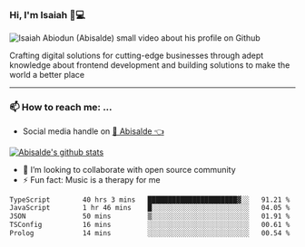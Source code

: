 ### Hi, I'm Isaiah 🌻💻

<img src="https://res.cloudinary.com/abisalde/image/upload/c_scale,h_311,w_816/v1616039512/Abisalde_github.gif" alt="Isaiah Abiodun (Abisalde) small video about his profile on Github">

Crafting digital solutions for cutting-edge businesses through adept knowledge about frontend development and building solutions to make the world a better place
<hr>

### 📫 How to reach me: ...
- Social media handle on <a href="https://twitter.com/abisalde">🔔  Abisalde   👈</a>


[![Abisalde's github stats](https://github-readme-stats.vercel.app/api?username=abisalde)](https://github.com/abisalde/github-readme-stats)

- 👯 I’m looking to collaborate with open source community
- ⚡ Fun fact: Music is a therapy for me


<!--
**abisalde/Abisalde** is a ✨ _special_ ✨ repository because its `README.md` (this file) appears on your GitHub profile.

Here are some ideas to get you started:


- 👯 I’m looking to collaborate with open source community
- 🤔 I’m looking for help with ...
- 💬 Ask me about ...
- 📫 How to reach me: ...
- 😄 Pronouns: ...
- ⚡ Fun fact: ...
-->

<!--START_SECTION:waka-->

```txt
TypeScript        40 hrs 3 mins   ██████████████████████▓░░   91.21 %
JavaScript        1 hr 46 mins    █░░░░░░░░░░░░░░░░░░░░░░░░   04.05 %
JSON              50 mins         ▒░░░░░░░░░░░░░░░░░░░░░░░░   01.91 %
TSConfig          16 mins         ░░░░░░░░░░░░░░░░░░░░░░░░░   00.61 %
Prolog            14 mins         ░░░░░░░░░░░░░░░░░░░░░░░░░   00.54 %
```

<!--END_SECTION:waka-->

